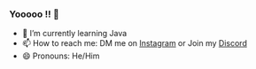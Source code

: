 ### Yooooo !! 👋
- 🌱 I’m currently learning Java
- 📫 How to reach me: DM me on [Instagram](https://www.instagram.com/arhero.katkid/) or Join my [Discord](https://discord.gg/qrBHF5aXKt)
- 😄 Pronouns: He/Him
<!--
**ARhero/ARhero** is a ✨ _special_ ✨ repository because its `README.md` (this file) appears on your GitHub profile.

Here are some ideas to get you started:

- 🔭 I’m currently working on ...
- 🌱 I’m currently learning ...
- 👯 I’m looking to collaborate on ...
- 🤔 I’m looking for help with ...
- 💬 Ask me about ...
- 📫 How to reach me: ...
- 😄 Pronouns: ...
- ⚡ Fun fact: ...
-->
